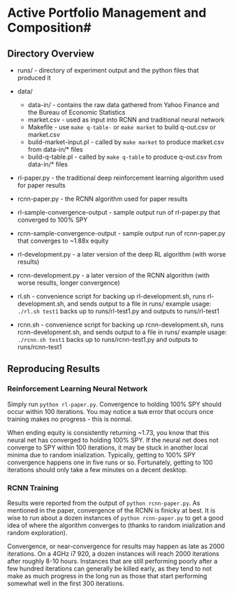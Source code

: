 # Active Portfolio Management and Composition#

## Directory Overview ##
   + runs/  - directory of experiment output and the python files that produced it
   + data/
     + data-in/   - contains the raw data gathered from Yahoo Finance and the Bureau of Economic Statistics
     + market.csv - used as input into RCNN and traditional neural network
     + Makefile   - use `make q-table-` or `make market` to build q-out.csv or market.csv
     + build-market-input.pl - called by `make market` to produce market.csv from data-in/* files
     + build-q-table.pl      - called by `make q-table` to produce q-out.csv from data-in/* files

   + rl-paper.py   - the traditional deep reinforcement learning algorithm used for paper results
   + rcnn-paper.py - the RCNN algorithm used for paper results

   + rl-sample-convergence-output   -  sample output run of rl-paper.py that converged to 100% SPY
   + rcnn-sample-convergence-output -  sample output run of rcnn-paper.py that converges to ~1.88x equity

   + rl-development.py   - a later version of the deep RL algorithm (with worse results)
   + rcnn-development.py - a later version of the RCNN algorithm (with worse results, longer convergence)

   + rl.sh   - convenience script for backing up rl-development.sh, runs rl-development.sh, and sends output to a file in runs/
               example usage: `./rl.sh test1` backs up to runs/rl-test1.py and outputs to runs/rl-test1
   + rcnn.sh - convenience script for backing up rcnn-development.sh, runs rcnn-development.sh, and sends output to a file in runs/
               example usage: `./rcnn.sh test1` backs up to runs/rcnn-test1.py and outputs to runs/rcnn-test1


## Reproducing Results ##

### Reinforcement Learning Neural Network ###
Simply run `python rl-paper.py`. Convergence to holding 100% SPY should occur within 100 iterations.
You may notice a `NaN` error that occurs once training makes no progress - this is normal.

When ending equity is consistently returning ~1.73, you know that this neural net
has converged to holding 100% SPY. If the neural net does not converge to SPY 
within 100 iterations, it may be stuck in another local minima due to random
inialization. Typically, getting to 100% SPY convergence happens one in five runs
or so. Fortunately, getting to 100 iterations should only take a few minutes
on a decent desktop.

### RCNN Training ###
Results were reported from the output of `python rcnn-paper.py`.
As mentioned in the paper, convergence of the RCNN is finicky at best.
It is wise to run about a dozen instances of `python rcnn-paper.py` to get
a good idea of where the algorithm converges to (thanks to random inialization
and random exploration). 

Convergence, or near-convergence for results may happen as late as 
2000 iterations. On a 4GHz i7 920, a dozen instances will reach
2000 iterations after roughly 8-10 hours. Instances that are still
performing poorly after a few hundred iterations can generally be
killed early, as they tend to not make as much progress in the long
run as those that start performing somewhat well in the first 300 iterations.
